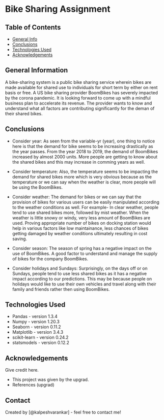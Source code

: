 # Bike Sharing Assignment


## Table of Contents
* [General Info](#general-information)
* [Conclusions](#conclusions)
* [Technologies Used](#technologies-used)
* [Acknowledgements](#acknowledgements)

<!-- You can include any other section that is pertinent to your problem -->

## General Information
A bike-sharing system is a public bike sharing service wherein bikes are made available for shared use to individuals for short term by either on rent basis or free. A US bike sharing provider BoomBikes has severely impacted by the corona pandemic. It is looking forward to come up with a mindful business plan to accelerate its revenue. The provider wants to know and understand what all factors are contributing significantly for the deman of their shared bikes.

<!-- You don't have to answer all the questions - just the ones relevant to your project. -->

## Conclusions
- Consider year: As seen from the variable-yr (year), one thing to notice here is that the demand for bike seems to be increasing drastically as the year passes. From the year 2018 to 2019, the demand of BoomBikes increased by almost 2000 units. More people are getting to know about the shared bikes and this may increase in comming years as well.

- Consider temperature:  Also, the temperature seems to be impacting the demand for shared bikes more which is very obvious because as the temperature or we can say when the weather is clear, more people will be using the BoomBikes.

- Consider weather: The demand for bikes or we can say that the provision of bikes for various users can be easily manipulated according to the weather conditions as well. For example- In clear weather, people tend to use shared bikes more, followed by mist weather. When the weather is little snowy or windy, very less amount of BoomBikes are used. Proving appropriate number of bikes on docking station would help in various factors like low maintainance, less chances of bikes getting damaged by weather conditions ultimately resulting in cost saving.

- Consider season: The season of spring has a negative impact on the use of BoomBikes. A good factor to understand and manage the supply of bikes for the company BoomBikes.

- Consider holidays and Sundays: Surprisingly, on the days off or on Sundays, people tend to use less shared bikes as it has a negative impact according to our predictions. This may be because people on holidays would like to use their own vehicles and travel along with their family and friends rather then using BoomBikes.

<!-- You don't have to answer all the questions - just the ones relevant to your project. -->


## Technologies Used
- Pandas - version 1.3.4
- Numpy - version 1.20.3
- Seaborn - version 0.11.2
- Matplotlib - version 3.4.3
- scikit-learn - version 0.24.2
- statsmodels - version 0.12.2

<!-- As the libraries versions keep on changing, it is recommended to mention the version of library used in this project -->

## Acknowledgements
Give credit here.
- This project was given by the upgrad.
- References (upgrad)


## Contact
Created by [@kalpeshvarankar] - feel free to contact me!


<!-- Optional -->
<!-- ## License -->
<!-- This project is open source and available under the [... License](). -->

<!-- You don't have to include all sections - just the one's relevant to your project -->
